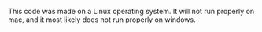 This code was made on a Linux operating system. It will not run properly on mac, and it most likely does not run properly on windows.

